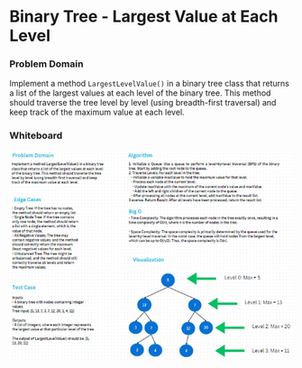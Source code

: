 ﻿# Binary Tree - Largest Value at Each Level

### **Problem Domain**
Implement a method `LargestLevelValue()` in a binary tree class that returns a list of the largest values at each level of the binary tree. This method should traverse the tree level by level (using breadth-first traversal) and keep track of the maximum value at each level.

### Whiteboard
![Binary Tree - Largest Value at Each Level](./LargestValueatEachLevel.png)